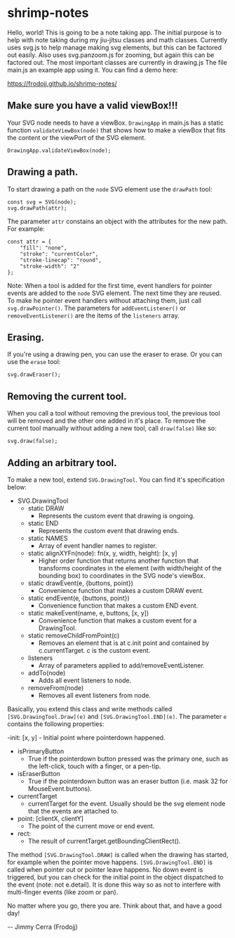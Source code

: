 # shrimp-notes

Hello, world! This is going to be a note taking app. The initial purpose is to
help with note taking during my jiu-jitsu classes and math classes. Currently
uses svg.js to help manage making svg elements, but this can be factored out
easily. Also uses svg.panzoom.js for zooming, but again this can be factored
out. The most important classes are currently in drawing.js The file main.js
an example app using it. You can find a demo here:

https://frodojj.github.io/shrimp-notes/

## Make sure you have a valid viewBox!!!

Your SVG node needs to have a viewBox. `DrawingApp` in main.js has a static
function `validateViewBox(node)` that shows how to make a viewBox that fits the
content or the viewPort of the SVG element.

```
DrawingApp.validateViewBox(node);
```

## Drawing a path.

To start drawing a path on the `node` SVG element use the `drawPath` tool:

```
const svg = SVG(node);
svg.drawPath(attr);
```

The parameter `attr` constains an object with the attributes for the new path.
For example:

```
const attr = {
	"fill": "none",
	"stroke": "currentColor",
	"stroke-linecap": "round",
	"stroke-width": "2"
};
```

Note: When a tool is added for the first time, event handlers for pointer
events are added to the `node` SVG element. The next time they are reused.
To make he pointer event handlers without attaching them, just call
`svg.drawPointer()`. The parameters for `addEventListener()` or
`removeEventListener()` are the items of the `listeners` array.

## Erasing.

If you're using a drawing pen, you can use the eraser to erase. Or you can
use the `erase` tool:

```
svg.drawEraser();
```

## Removing the current tool.

When you call a tool without removing the previous tool, the previous tool will
be removed and the other one added in it's place. To remove the current tool
manually without adding a new tool, call `draw(false)` like so:

```
svg.draw(false);
```

## Adding an arbitrary tool.

To make a new tool, extend `SVG.DrawingTool`. You can find it's specification
below:

- SVG.DrawingTool
	- static DRAW
		- Represents the custom event that drawing is ongoing.
    - static END
		- Represents the custom event that drawing ends.
	- static NAMES
		- Array of event handler names to register.
    - static alignXYFn(node): fn(x, y, width, height): \[x, y]
		- Higher order function that returns another function that transforms
		  coordinates in the element (with width/height of the bounding box)
		  to coordinates in the SVG node's viewBox.
	- static drawEvent(e, {buttons, point})
		- Convenience function that makes a custom DRAW event.
	- static endEvent(e, {buttons, point})
		- Convenience function that makes a custom END event.
	- static makeEvent(name, e, buttons, \[x, y])
		- Convenience function that makes a custom event for a DrawingTool.
	- static removeChildFromPoint(c)
		- Removes an element that is at c.init point and contained
		  by c.currentTarget. c is the custom event.
	- listeners
		- Array of parameters applied to add/removeEventListener.
	- addTo(node)
		- Adds all event listeners to node.
	- removeFrom(node)
		- Removes all event listeners from node.

Basically, you extend this class and write methods called
`[SVG.DrawingTool.Draw](e)` and `[SVG.DrawingTool.END](e)`. The parameter `e`
contains the following properties:

-init: \[x, y]
	- Initial point where pointerdown happened.
- isPrimaryButton
	- True if the pointerdown button pressed was the primary one, such as the 
	  left-click, touch with a finger, or a pen-tip.
- isEraserButton
	- True if the pointerdown button was an eraser button (i.e. mask 32 for
	  MouseEvent.buttons).
- currentTarget
	- currentTarget for the event. Usually should be the svg element node that
	  the events are attached to.
- point: \[clientX, clientY]
	- The point of the current move or end event.
- rect:
	- The result of currentTarget.getBoundingClientRect().

The method `[SVG.DrawingTool.DRAW]` is called when the drawing has started, for
example when the pointer move happens. `[SVG.DrawingTool.END]` is called when 
pointer out or pointer leave happens. No down event is triggered, but you can
check for the initial point in the object dispatched to the event (note:
not e.detail). It is done this way so as not to interfere with multi-finger
events (like zoom or pan).

No matter where you go, there you are. Think about that, and have a good day!

-- Jimmy Cerra (Frodojj)

